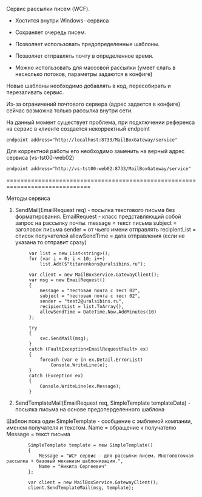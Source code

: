 Сервис рассылки писем (WCF). 

- Хостится внутри Windows- сервиса

- Сохраняет очередь писем. 

- Позволяет использовать предопределенные шаблоны.

- Позволяет отправлять почту в определенное время.

- Можно использовать для массовой рассылки (умеет слать в несколько потоков, параметры задаются в конфиге)

Новые шаблоны необходимо добавлять в код, пересобирать и перезаливать сервис.

Из-за ограничений почтового сервера (адрес задается в конфиге) сейчас возможна только рассылка внутри сети.

На данный момент существует проблема, при подключении референса на сервис в клиенте создается некорректный endpoint

    endpoint address="http://localhost:8733/MailBoxGateway/service" 
    
Для корректной работы его необходимо заменить на верный адрес сервиса (vs-tst00-web02)

    endpoint address="http://vs-tst00-web02:8733/MailBoxGateway/service" 

==============================================================================

Методы сервиса

1. SendMail(EmailRequest req) - посылка текстового письма без форматирования. 
EmailRequest - класс представляющий собой запрос на рассылку почты.
message = текст письма
subject = заголовок письма
sender = от чьего имени отправлять
recipientList = список получателей
allowSendTime = дата отправления (если не указана то отправит сразу)

            var list = new List<string>();
			for (var i = 0; i < 10; i++)
				list.Add($"titarenkons@uralsibins.ru");
				
            var client = new MailBoxService.GatewayClient();
			var msg = new EmailRequest()
			{
				message = "тестовая почта с тест 02",
				subject = "тестовая почта с тест 02",
				sender = "test2@uralsibins.ru",
				recipientList = list.ToArray(),
				allowSendTime = DateTime.Now.AddMinutes(10)
			};

			try
			{
				svc.SendMail(msg);
			}
			catch (FaultException<EmailRequestFault> ex)
			{
				foreach (var e in ex.Detail.ErrorList)
					Console.WriteLine(e);
            }
			catch (Exception ex)
			{
				Console.WriteLine(ex.Message);
			}
			
2. SendTemplateMail(EmailRequest req, SimpleTemplate templateData) - посылка письма на основе предоперделенного шаблона

Шаблон пока один SimpleTemplate - сообщение с эмблемой компании, именем получателя и текстом. 
Name = обращение к получателю
Message = текст письма

			SimpleTemplate template = new SimpleTemplate()
			{
				Message = "WCF сервис - для рассылки писем. Многопоточная рассылка + базовый механизм шаблонизации.",
				Name = "Никита Сергеевич"
			};
			
			var client = new MailBoxService.GatewayClient();
			client.SendTemplateMail(msg, template);